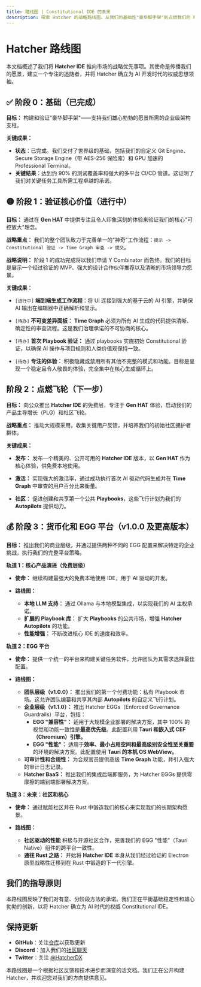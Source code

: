 ```yaml
---
title: 路线图 | Constitutional IDE 的未来
description: 探索 Hatcher 的战略路线图。从我们的基础性"豪华脚手架"到点燃我们的 PLG 飞轮并推出 EGG 企业平台，了解我们如何构建可控 AI 开发的未来。
---
```


# Hatcher 路线图

本文档概述了我们将 **Hatcher IDE** 推向市场的战略优先事项。其使命是传播我们的愿景，建立一个专注的追随者，并将 Hatcher 确立为 AI 开发时代的权威思想领袖。

## ✅ 阶段 0：基础（已完成）

**目标：** 构建和验证"豪华脚手架"——支持我们雄心勃勃的愿景所需的企业级架构支柱。

**关键成果：**

- **状态**：已完成。我们交付了世界级的基础，包括我们的自定义 Git Engine、Secure Storage Engine（带 AES-256 保险库）和 GPU 加速的 Professional Terminal。
- **关键结果**：达到约 90% 的测试覆盖率和强大的多平台 CI/CD 管道。这证明了我们对关键任务工具所需工程卓越的承诺。

## 🟡 阶段 1：验证核心价值（进行中）

**目标：** 通过在 **Gen HAT** 中提供专注且令人印象深刻的体验来验证我们的核心"可控放大"理念。

**战略重点：** 我们的整个团队致力于完善单一的"神奇"工作流程：`提示 -> Constitutional 验证 -> Time Graph 审查 -> 提交`。

**战略说明：** 阶段 1 的成功完成将以我们申请 Y Combinator 而告终。我们的目标是展示一个经过验证的 MVP、强大的设计合作伙伴推荐以及清晰的市场领导力愿景。

**关键成果：**

- `[进行中]` **端到端生成工作流程**：将 UI 连接到强大的基于云的 AI 引擎，并确保 AI 输出在编辑器中正确解析和显示。

- `[待办]` **不可变差异面板：** **Time Graph** 必须为所有 AI 生成的代码提供清晰、确定性的审查流程。这是我们治理承诺的不可协商的核心。

- `[待办]` **首次 Playbook 验证：** 通过 playbooks 实施初始 Constitutional 验证，以确保 AI 操作与项目规则和人类价值观保持一致。

- `[待办]` **专注的体验：** 积极隐藏或禁用所有其他不完整的模式和功能。目标是呈现一个稳定且令人敬畏的体验，完全集中在核心生成循环上。

## <DocIcon type="rocket" inline /> 阶段 2：点燃飞轮（下一步）

**目标：** 向公众推出 **Hatcher IDE** 的免费层，专注于 **Gen HAT** 体验，启动我们的产品主导增长（PLG）和社区飞轮。

**战略重点：** 推动大规模采用，收集关键用户反馈，并培养我们的初始社区拥护者群体。

**关键成果：**

- **发布：** 发布一个精美的、公开可用的 **Hatcher IDE** 版本，以 **Gen HAT** 作为核心体验，供免费本地使用。

- **激活：** 实现强大的激活率，通过成功执行首次 AI 驱动代码生成并在 **Time Graph** 中审查的用户百分比来衡量。

- **社区：** 促进创建和共享第一个公共 **Playbooks**，这些飞行计划为我们的 **Autopilots** 提供动力。

## 💰 阶段 3：货币化和 EGG 平台（v1.0.0 及更高版本）

**目标：** 推出我们的商业层级，并通过提供两种不同的 EGG 配置来解决特定的企业挑战，执行我们的完整平台策略。

**轨道 1：核心产品演进（免费层级）**

- **使命：** 继续构建最强大的免费本地使用 IDE，用于 AI 驱动的开发。

- **路线图：**
  - **本地 LLM 支持：** 通过 Ollama 与本地模型集成，以实现我们的 AI 主权承诺。
  - **扩展的 Playbook 库：** 扩大 **Playbooks** 的公共市场，增强 **Hatcher Autopilots** 的功能。
  - **性能增强：** 不断改进核心 IDE 的速度和效率。

**轨道 2：EGG 平台**

- **使命：** 提供一个统一的平台来构建关键任务软件，允许团队为其需求选择最佳配置。

- **路线图：**
  - **团队层级（v1.0.0）：** 推出我们的第一个付费功能：私有 Playbook 市场。这允许团队编纂和共享其内部 **Autopilots** 的自定义飞行计划。
  - **企业层级（v1.1.0）：** 推出 Hatcher EGGs（Enforced Governance Guardrails）平台，包括：
    - **EGG "兼容性"：** 适用于大规模企业部署的解决方案，其中 100% 的视觉和功能一致性是**最高优先级**。此配置利用 **Tauri 和嵌入式 CEF（Chromium）引擎。**
    - **EGG "性能"：** 适用于**效率、最小占用空间和最高级别安全性至关重要**的环境的解决方案。此配置使用 **Tauri 的本机 OS WebView。**
  - **可审计性和合规性：** 为合规官员提供高级 **Time Graph** 功能，并引入强大的审计日志记录。
  - **Hatcher BaaS：** 推出我们的集成后端即服务，为 Hatcher EGGs 提供零摩擦的端到端部署解决方案。

**轨道 3：未来：社区和核心**

- **使命：** 通过赋能社区并在 Rust 中锻造我们的核心来实现我们的长期架构愿景。

- **路线图：**
  - **社区驱动的性能** 积极与开源社区合作，完善我们的 EGG "性能"（Tauri Native）组件的跨平台一致性。
  - **通往 Rust 之路：** 开始将 **Hatcher IDE** 本身从我们经过验证的 Electron 原型战略性迁移到在 Rust 中锻造的下一代引擎。

## 我们的指导原则

本路线图反映了我们对有意、分阶段方法的承诺。我们正在平衡基础稳定性和雄心勃勃的创新，以将 Hatcher 确立为 AI 时代的权威 Constitutional IDE。

## 保持更新

- **GitHub**：关注[仓库](https://github.com/HatcherDX/dx-engine)以获取更新
- **Discord**：加入我们的[社区聊天](https://discord.gg/hatcher)
- **Twitter**：关注 [@HatcherDX](https://twitter.com/HatcherDX)

本路线图是一个根据社区反馈和技术进步而演变的活文档。我们正在公开构建 Hatcher，并欢迎您对我们的方向提供意见。

<PageCTA
  title="与我们一起塑造未来"
  subtitle="您的反馈和贡献推动我们的路线图前进"
  buttonText="加入讨论"
  buttonLink="https://discord.gg/hatcher"
  buttonStyle="secondary"
  footer="共同构建开发的未来"
/>
